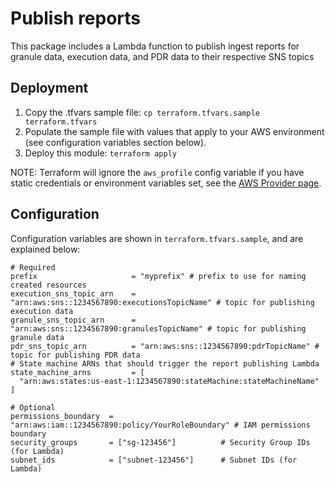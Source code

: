 # Publish reports

This package includes a Lambda function to publish ingest reports for granule data, execution data, and PDR data to their respective SNS topics

## Deployment

1. Copy the .tfvars sample file: `cp terraform.tfvars.sample terraform.tfvars`
2. Populate the sample file with values that apply to your AWS environment (see configuration variables section below).
3. Deploy this module: `terraform apply`

NOTE: Terraform will ignore the `aws_profile` config variable if you have static credentials or environment variables set, see the [AWS Provider page](https://www.terraform.io/docs/providers/aws/index.html#authentication).

## Configuration

Configuration variables are shown in `terraform.tfvars.sample`, and are explained below:

```text
# Required
prefix                     = "myprefix" # prefix to use for naming created resources
execution_sns_topic_arn    = "arn:aws:sns::1234567890:executionsTopicName" # topic for publishing execution data
granule_sns_topic_arn      = "arn:aws:sns::1234567890:granulesTopicName" # topic for publishing granule data
pdr_sns_topic_arn          = "arn:aws:sns::1234567890:pdrTopicName" # topic for publishing PDR data
# State machine ARNs that should trigger the report publishing Lambda
state_machine_arns         = [
  "arn:aws:states:us-east-1:1234567890:stateMachine:stateMachineName"
]

# Optional
permissions_boundary  = "arn:aws:iam::1234567890:policy/YourRoleBoundary" # IAM permissions boundary
security_groups       = ["sg-123456"]          # Security Group IDs (for Lambda)
subnet_ids            = ["subnet-123456"]      # Subnet IDs (for Lambda)
```
